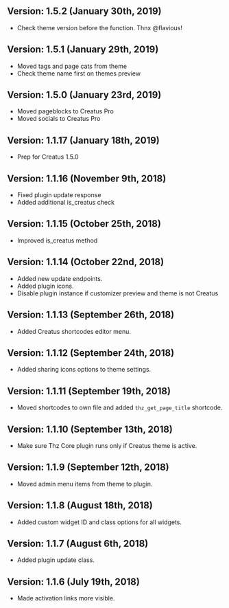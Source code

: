 <div class="thz-docs-codeblock" markdown="1">

## Version: 1.5.2 (January 30th, 2019)
 - Check theme version before the function. Thnx @flavious!
 
## Version: 1.5.1 (January 29th, 2019)
 - Moved tags and page cats from theme
 - Check theme name first on themes preview
 
## Version: 1.5.0 (January 23rd, 2019)
 - Moved pageblocks to Creatus Pro
 - Moved socials to Creatus Pro
 
## Version: 1.1.17 (January 18th, 2019)
 - Prep for Creatus 1.5.0
 
## Version: 1.1.16 (November 9th, 2018)
 - Fixed plugin update response
 - Added additional is_creatus check
 
## Version: 1.1.15 (October 25th, 2018)
 - Improved is_creatus method
 
## Version: 1.1.14 (October 22nd, 2018)
 - Added new update endpoints.
 - Added plugin icons.
 - Disable plugin instance if customizer preview and theme is not Creatus
 
## Version: 1.1.13 (September 26th, 2018)
 - Added Creatus shortcodes editor menu.
 
## Version: 1.1.12 (September 24th, 2018)
 - Added sharing icons options to theme settings.
 
## Version: 1.1.11 (September 19th, 2018)
 - Moved shortcodes to own file and added `thz_get_page_title` shortcode.

## Version: 1.1.10 (September 13th, 2018)
 - Make sure Thz Core plugin runs only if Creatus theme is active.

## Version: 1.1.9 (September 12th, 2018)
 - Moved admin menu items from theme to plugin.

## Version: 1.1.8 (August 18th, 2018)
 - Added custom widget ID and class options for all widgets.

## Version: 1.1.7 (August 6th, 2018)
 - Added plugin update class.

## Version: 1.1.6 (July 19th, 2018)
 - Made activation links more visible.

</div>
